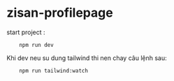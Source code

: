# zisan-profilepage

start project :

```
    npm run dev
```


Khi dev neu su dung tailwind thi nen chay câu lệnh sau:
```
    npm run tailwind:watch
```
